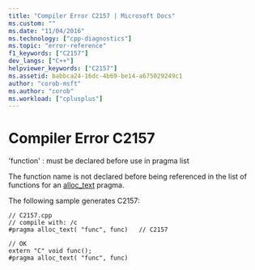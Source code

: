 ```yaml
---
title: "Compiler Error C2157 | Microsoft Docs"
ms.custom: ""
ms.date: "11/04/2016"
ms.technology: ["cpp-diagnostics"]
ms.topic: "error-reference"
f1_keywords: ["C2157"]
dev_langs: ["C++"]
helpviewer_keywords: ["C2157"]
ms.assetid: babbca24-16dc-4b69-be14-a675029249c1
author: "corob-msft"
ms.author: "corob"
ms.workload: ["cplusplus"]
---
```

# Compiler Error C2157
'function' : must be declared before use in pragma list  
  
 The function name is not declared before being referenced in the list of functions for an [alloc_text](../../preprocessor/alloc-text.md) pragma.  
  
 The following sample generates C2157:  
  
```  
// C2157.cpp  
// compile with: /c  
#pragma alloc_text( "func", func)   // C2157  
  
// OK  
extern "C" void func();  
#pragma alloc_text( "func", func)  
```